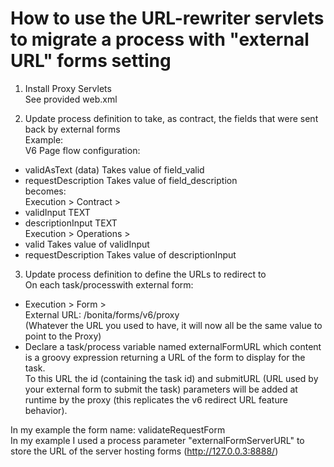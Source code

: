 # How to use the URL-rewriter servlets to migrate a process with "external URL" forms setting

1. Install Proxy Servlets  
See provided web.xml

2. Update process definition to take, as contract, the fields that were sent back by external forms  
Example:  
V6 Page flow configuration:  
- validAsText (data) Takes value of field_valid  
- requestDescription Takes value of field_description  
becomes:  
 Execution > Contract >  
- validInput TEXT  
- descriptionInput TEXT  
Execution > Operations >  
- valid Takes value of validInput  
- requestDescription Takes value of descriptionInput   

3. Update process definition to define the URLs to redirect to  
On each task/processwith external form:  
- Execution > Form >  
    External URL: /bonita/forms/v6/proxy  
(Whatever the URL you used to have, it will now all be the same value to point to the Proxy)  
- Declare a task/process variable named externalFormURL which content is a groovy expression returning a URL of the form to display for the task.  
To this URL the id (containing the task id) and submitURL (URL used by your external form to submit the task) parameters will be added at runtime by the proxy (this replicates the v6 redirect URL feature behavior).  

In my example the form name: validateRequestForm  
In my example I used a process parameter "externalFormServerURL" to store the URL of the server hosting forms (http://127.0.0.3:8888/)  
